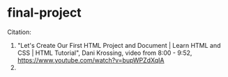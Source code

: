 # final-project

Citation:
1. "Let's Create Our First HTML Project and Document | Learn HTML and CSS | HTML Tutorial", Dani Krossing, video from 8:00 - 9:52, https://www.youtube.com/watch?v=bupWPZdXqIA
2.
